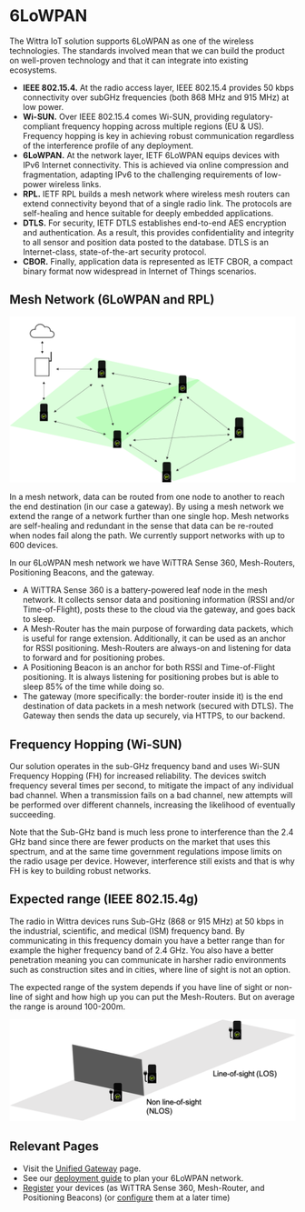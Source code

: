 # 6LoWPAN

The Wittra IoT solution supports 6LoWPAN as one of the wireless technologies.
The standards involved mean that we can build the product on well-proven technology and that it can integrate into existing ecosystems.
* **IEEE 802.15.4.** At the radio access layer, IEEE 802.15.4 provides 50 kbps connectivity over subGHz frequencies (both 868 MHz and 915 MHz) at low power.
* **Wi-SUN.** Over IEEE 802.15.4 comes Wi-SUN, providing regulatory-compliant frequency hopping across multiple regions (EU & US). Frequency hopping is key in achieving robust communication regardless of the interference profile of any deployment.
* **6LoWPAN.** At the network layer, IETF 6LoWPAN equips devices with IPv6 Internet connectivity. This is achieved via online compression and fragmentation, adapting IPv6 to the challenging requirements of low-power wireless links.
* **RPL.** IETF RPL builds a mesh network where wireless mesh routers can extend connectivity beyond that of a single radio link. The protocols are self-healing and hence suitable for deeply embedded applications.
* **DTLS.** For security, IETF DTLS establishes end-to-end AES encryption and authentication. As a result, this provides confidentiality and integrity to all sensor and position data posted to the database. DTLS is an Internet-class, state-of-the-art security protocol.
* **CBOR.** Finally, application data is represented as IETF CBOR, a compact binary format now widespread in Internet of Things scenarios.

## Mesh Network (6LoWPAN and RPL)

![Mesh Network](images/mesh-network.png)

In a mesh network, data can be routed from one node to another to reach the
end destination (in our case a gateway).
By using a mesh network we extend the range of a network further than one
single hop. Mesh networks are self-healing and redundant in the sense
that data can be re-routed when nodes fail along the path.
We currently support networks with up to 600 devices.

In our 6LoWPAN mesh network we have WiTTRA Sense 360, Mesh-Routers, Positioning Beacons,
 and the gateway.

- A WiTTRA Sense 360 is a battery-powered leaf node in the mesh network.
It collects sensor data and positioning information (RSSI and/or
Time-of-Flight), posts these to the cloud via the gateway, and goes
back to sleep.
- A Mesh-Router has the main purpose of forwarding data packets,
which is useful for range extension. Additionally, it can be used as
an anchor for RSSI positioning. Mesh-Routers are always-on and listening
for data to forward and for positioning probes.
- A Positioning Beacon is an anchor for both RSSI and Time-of-Flight
positioning. It is always listening for positioning probes but is able
to sleep 85% of the time while doing so.
- The gateway (more specifically: the border-router inside it)
is the end destination of data packets in a mesh network (secured with DTLS).
The Gateway then sends the data up securely, via HTTPS, to our backend.

## Frequency Hopping (Wi-SUN)

Our solution operates in the sub-GHz frequency band and uses Wi-SUN Frequency
Hopping (FH) for increased reliability. The devices switch frequency several
times per second, to mitigate the impact of any individual bad channel.
When a transmission fails on a bad channel, new attempts will be performed
over different channels, increasing the likelihood of eventually succeeding.

Note that the Sub-GHz band is much less prone to interference than the 2.4 GHz band since there are fewer products on the market that uses this spectrum, and at the same time government regulations impose limits on the radio usage per device.
However, interference still exists and that is why FH is key to building robust
networks.

## Expected range (IEEE 802.15.4g)

The radio in Wittra devices runs Sub-GHz (868 or 915 MHz) at 50 kbps in the
industrial, scientific, and medical (ISM) frequency band. By communicating in
this frequency domain you have a better range than for example the higher
frequency band of 2.4 GHz. You also have a better penetration meaning you can
communicate in harsher radio environments such as construction sites and in
cities, where line of sight is not an option.

The expected range of the system depends if you have line of sight or
non-line of sight and how high up you can put the Mesh-Routers. But on
average the range is around 100-200m.

![NLOS](images/nlos.png)

## Relevant Pages

* Visit the [Unified Gateway](products-gateway.md) page.
* See our [deployment guide](howto-deployment-guide.md) to plan your 6LoWPAN network.
* [Register](howto-device-registration.md) your devices (as WiTTRA Sense 360, Mesh-Router, and Positioning Beacons) (or [configure](howto-device-configuration.md) them at a later time)
